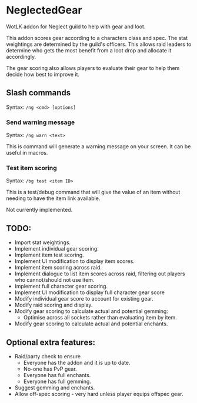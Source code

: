 # NeglectedGear
WotLK addon for Neglect guild to help with gear and loot.

This addon scores gear according to a characters class and spec. The stat weightings are determined by the guild's officers. This allows raid leaders to determine who gets the most benefit from a loot drop and allocate it accordingly.

The gear scoring also allows players to evaluate their gear to help them decide how best to improve it.

## Slash commands

Syntax: `/ng <cmd> [options]`

### Send warning message

Syntax: `/ng warn <text>`

This is command will generate a warning message on your screen. It can be useful in macros.

### Test item scoring

Syntax: `/bg test <item ID>`

This is a test/debug command that will give the value of an item without needing to have the item link available.

Not currently implemented.

## TODO:
* Import stat weightings.
* Implement individual gear scoring.
* Implement item test scoring.
* Implement UI modification to display item scores.
* Implement item scoring across raid.
* Implement dialogue to list item scores across raid, filtering out players who cannot/should not use item.
* Implement full character gear scoring.
* Implement UI modification to display full character gear score
* Modify individual gear score to account for existing gear.
* Modify raid scoring and display.
* Modify gear scoring to calculate actual and potential gemming:
  * Optimise across all sockets rather than evaluating item by item.
* Modify gear scoring to calculate actual and potential enchants.

## Optional extra features:
* Raid/party check to ensure
  * Everyone has the addon and it is up to date.
  * No-one has PvP gear.
  * Everyone has full enchants.
  * Everyone has full gemming.
* Suggest gemming and enchants.
* Allow off-spec scoring - very hard unless player equips offspec gear.

